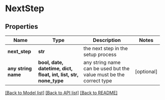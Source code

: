 # NextStep


## Properties
Name | Type | Description | Notes
------------ | ------------- | ------------- | -------------
**next_step** | **str** | the next step in the setup process | 
**any string name** | **bool, date, datetime, dict, float, int, list, str, none_type** | any string name can be used but the value must be the correct type | [optional]

[[Back to Model list]](../README.md#documentation-for-models) [[Back to API list]](../README.md#documentation-for-api-endpoints) [[Back to README]](../README.md)


